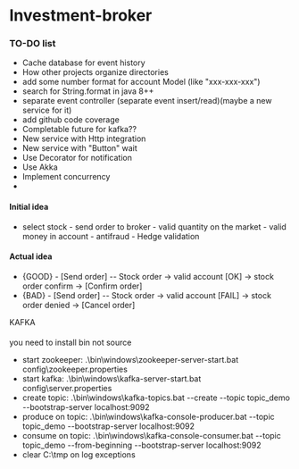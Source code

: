 # Investment-broker


### TO-DO list
- Cache database for event history
- How other projects organize directories
- add some number format for account Model (like "xxx-xxx-xxx")
- search for String.format in java 8++
- separate event controller (separate event insert/read)(maybe a new service for it)
- add github code coverage
- Completable future for kafka??
- New service with Http integration
- New service with "Button" wait
- Use Decorator for notification
- Use Akka
- Implement concurrency
- 
#### Initial idea
- select stock - send order to broker - valid quantity on the market -  valid money in account - antifraud - Hedge validation

#### Actual idea
- {GOOD} - [Send order] -- Stock order ->  valid account [OK]   -> stock order confirm -> [Confirm order]
- {BAD} -  [Send order] -- Stock order ->  valid account [FAIL] -> stock order denied  -> [Cancel order]

KAFKA
####
you need to install bin not source
- start zookeeper: .\bin\windows\zookeeper-server-start.bat config\zookeeper.properties
- start kafka: .\bin\windows\kafka-server-start.bat config\server.properties
- create topic: .\bin\windows\kafka-topics.bat --create --topic topic_demo --bootstrap-server localhost:9092
- produce on topic: .\bin\windows\kafka-console-producer.bat --topic topic_demo --bootstrap-server localhost:9092
- consume on topic: .\bin\windows\kafka-console-consumer.bat --topic topic_demo --from-beginning --bootstrap-server localhost:9092
- clear C:\tmp on log exceptions